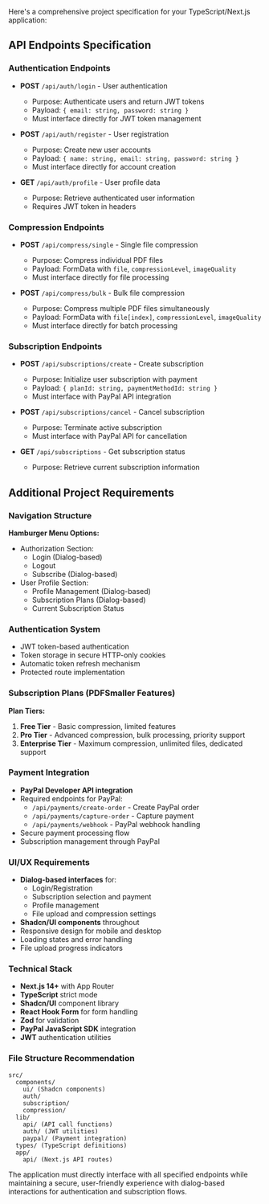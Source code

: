 Here's a comprehensive project specification for your TypeScript/Next.js application:

## API Endpoints Specification

### Authentication Endpoints
- **POST** `/api/auth/login` - User authentication
  - Purpose: Authenticate users and return JWT tokens
  - Payload: `{ email: string, password: string }`
  - Must interface directly for JWT token management

- **POST** `/api/auth/register` - User registration
  - Purpose: Create new user accounts
  - Payload: `{ name: string, email: string, password: string }`
  - Must interface directly for account creation

- **GET** `/api/auth/profile` - User profile data
  - Purpose: Retrieve authenticated user information
  - Requires JWT token in headers

### Compression Endpoints
- **POST** `/api/compress/single` - Single file compression
  - Purpose: Compress individual PDF files
  - Payload: FormData with `file`, `compressionLevel`, `imageQuality`
  - Must interface directly for file processing

- **POST** `/api/compress/bulk` - Bulk file compression
  - Purpose: Compress multiple PDF files simultaneously
  - Payload: FormData with `file[index]`, `compressionLevel`, `imageQuality`
  - Must interface directly for batch processing

### Subscription Endpoints
- **POST** `/api/subscriptions/create` - Create subscription
  - Purpose: Initialize user subscription with payment
  - Payload: `{ planId: string, paymentMethodId: string }`
  - Must interface with PayPal API integration

- **POST** `/api/subscriptions/cancel` - Cancel subscription
  - Purpose: Terminate active subscription
  - Must interface with PayPal API for cancellation

- **GET** `/api/subscriptions` - Get subscription status
  - Purpose: Retrieve current subscription information

## Additional Project Requirements

### Navigation Structure
**Hamburger Menu Options:**
- Authorization Section:
  - Login (Dialog-based)
  - Logout 
  - Subscribe (Dialog-based)
- User Profile Section:
  - Profile Management (Dialog-based)
  - Subscription Plans (Dialog-based)
  - Current Subscription Status

### Authentication System
- JWT token-based authentication
- Token storage in secure HTTP-only cookies
- Automatic token refresh mechanism
- Protected route implementation

### Subscription Plans (PDFSmaller Features)
**Plan Tiers:**
1. **Free Tier** - Basic compression, limited features
2. **Pro Tier** - Advanced compression, bulk processing, priority support
3. **Enterprise Tier** - Maximum compression, unlimited files, dedicated support

### Payment Integration
- **PayPal Developer API integration**
- Required endpoints for PayPal:
  - `/api/payments/create-order` - Create PayPal order
  - `/api/payments/capture-order` - Capture payment
  - `/api/payments/webhook` - PayPal webhook handling
- Secure payment processing flow
- Subscription management through PayPal

### UI/UX Requirements
- **Dialog-based interfaces** for:
  - Login/Registration
  - Subscription selection and payment
  - Profile management
  - File upload and compression settings
- **Shadcn/UI components** throughout
- Responsive design for mobile and desktop
- Loading states and error handling
- File upload progress indicators

### Technical Stack
- **Next.js 14+** with App Router
- **TypeScript** strict mode
- **Shadcn/UI** component library
- **React Hook Form** for form handling
- **Zod** for validation
- **PayPal JavaScript SDK** integration
- **JWT** authentication utilities

### File Structure Recommendation
```
src/
  components/
    ui/ (Shadcn components)
    auth/
    subscription/
    compression/
  lib/
    api/ (API call functions)
    auth/ (JWT utilities)
    paypal/ (Payment integration)
  types/ (TypeScript definitions)
  app/
    api/ (Next.js API routes)
```

The application must directly interface with all specified endpoints while maintaining a secure, user-friendly experience with dialog-based interactions for authentication and subscription flows.